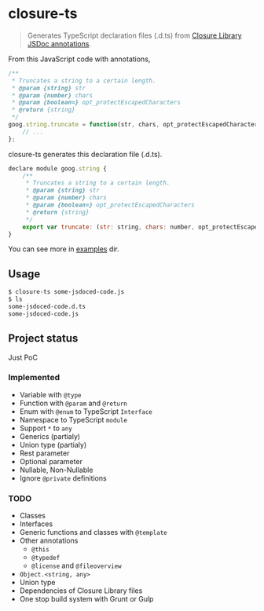 closure-ts
====

> Generates TypeScript declaration files (.d.ts) from [Closure Library JSDoc annotations](https://developers.google.com/closure/compiler/docs/js-for-compiler).

From this JavaScript code with annotations,
```javascript
/**
 * Truncates a string to a certain length.
 * @param {string} str
 * @param {number} chars
 * @param {boolean=} opt_protectEscapedCharacters
 * @return {string}
 */
goog.string.truncate = function(str, chars, opt_protectEscapedCharacters) {
    // ...
};
```
closure-ts generates this declaration file (.d.ts).
```javascript
declare module goog.string {
    /**
     * Truncates a string to a certain length.
     * @param {string} str
     * @param {number} chars
     * @param {boolean=} opt_protectEscapedCharacters
     * @return {string}
     */
    export var truncate: (str: string, chars: number, opt_protectEscapedCharacters?: boolean) => string;
}
```

You can see more in [examples](https://github.com/teppeis/closure-ts/tree/master/examples) dir.

## Usage

```bash
$ closure-ts some-jsdoced-code.js
$ ls
some-jsdoced-code.d.ts
some-jsdoced-code.js
```

## Project status

Just PoC

### Implemented

* Variable with `@type`
* Function with `@param` and `@return`
* Enum with `@enum` to TypeScript `Interface`
* Namespace to TypeScript `module`
* Support `*` to `any`
* Generics (partialy)
* Union type (partialy)
* Rest parameter
* Optional parameter
* Nullable, Non-Nullable
* Ignore `@private` definitions

### TODO

* Classes
* Interfaces
* Generic functions and classes with `@template`
* Other annotations
    * `@this`
    * `@typedef`
    * `@license` and `@fileoverview`
* `Object.<string, any>`
* Union type
* Dependencies of Closure Library files
* One stop build system with Grunt or Gulp
